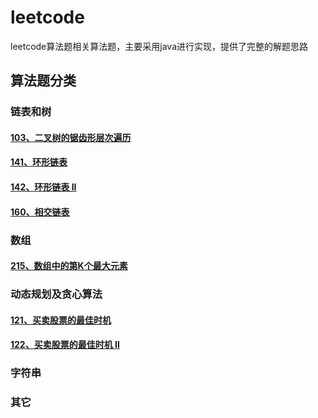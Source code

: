 # leetcode
leetcode算法题相关算法题，主要采用java进行实现，提供了完整的解题思路

## 算法题分类
### 链表和树
#### [103、二叉树的锯齿形层次遍历](/src/main/doc/linkedAndTrees/二叉树的锯齿形层次遍历.md)
#### [141、环形链表](/src/main/doc/linkedAndTrees/环形链表.md)
#### [142、环形链表 II](/src/main/doc/linkedAndTrees/环形链表2.md)
#### [160、相交链表](/src/main/doc/linkedAndTrees/相交链表160.md)


### 数组
#### [215、数组中的第K个最大元素](/src/main/doc/array/数组中的第K个最大元素.md)
### 动态规划及贪心算法
#### [121、买卖股票的最佳时机](/src/main/doc/dynamicProgramming/买卖股票的最佳时机.md)
#### [122、买卖股票的最佳时机 II](/src/main/doc/dynamicProgramming/买卖股票的最佳时机II.md)
### 字符串
### 其它
